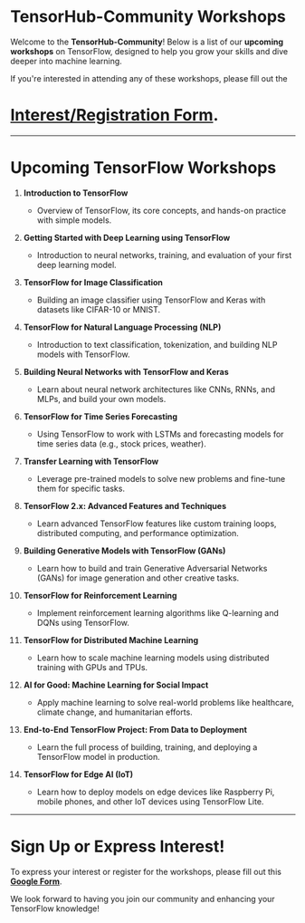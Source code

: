 # TensorHub-Community Workshops

Welcome to the **TensorHub-Community**! Below is a list of our **upcoming workshops** on TensorFlow, designed to help you grow your skills and dive deeper into machine learning. 

If you're interested in attending any of these workshops, please fill out the 
# [**Interest/Registration Form**](https://forms.gle/KNMd9NcLveZTVrtP7).

---

# **Upcoming TensorFlow Workshops**

1. **Introduction to TensorFlow**
   - Overview of TensorFlow, its core concepts, and hands-on practice with simple models.
   
2. **Getting Started with Deep Learning using TensorFlow**
   - Introduction to neural networks, training, and evaluation of your first deep learning model.
   
3. **TensorFlow for Image Classification**
   - Building an image classifier using TensorFlow and Keras with datasets like CIFAR-10 or MNIST.
   
4. **TensorFlow for Natural Language Processing (NLP)**
   - Introduction to text classification, tokenization, and building NLP models with TensorFlow.
   
5. **Building Neural Networks with TensorFlow and Keras**
   - Learn about neural network architectures like CNNs, RNNs, and MLPs, and build your own models.
   
6. **TensorFlow for Time Series Forecasting**
   - Using TensorFlow to work with LSTMs and forecasting models for time series data (e.g., stock prices, weather).
   
7. **Transfer Learning with TensorFlow**
   - Leverage pre-trained models to solve new problems and fine-tune them for specific tasks.
   
8. **TensorFlow 2.x: Advanced Features and Techniques**
   - Learn advanced TensorFlow features like custom training loops, distributed computing, and performance optimization.
   
9. **Building Generative Models with TensorFlow (GANs)**
   - Learn how to build and train Generative Adversarial Networks (GANs) for image generation and other creative tasks.
   
10. **TensorFlow for Reinforcement Learning**
    - Implement reinforcement learning algorithms like Q-learning and DQNs using TensorFlow.
    
11. **TensorFlow for Distributed Machine Learning**
    - Learn how to scale machine learning models using distributed training with GPUs and TPUs.
    
12. **AI for Good: Machine Learning for Social Impact**
    - Apply machine learning to solve real-world problems like healthcare, climate change, and humanitarian efforts.
    
13. **End-to-End TensorFlow Project: From Data to Deployment**
    - Learn the full process of building, training, and deploying a TensorFlow model in production.
    
14. **TensorFlow for Edge AI (IoT)**
    - Learn how to deploy models on edge devices like Raspberry Pi, mobile phones, and other IoT devices using TensorFlow Lite.

---

# **Sign Up or Express Interest!**
To express your interest or register for the workshops, please fill out this **[Google Form](https://forms.gle/svpZ8aw5pf1uHqgs6)**.

We look forward to having you join our community and enhancing your TensorFlow knowledge!
